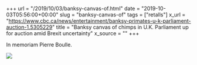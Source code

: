 +++
url = "/2019/10/03/banksy-canvas-of.html"
date = "2019-10-03T05:56:00+00:00"
slug = "banksy-canvas-of"
tags = ["retalls"]
x_url = "https://www.cbc.ca/news/entertainment/banksy-primates-u-k-parliament-auction-1.5305229"
title = "Banksy canvas of chimps in U.K. Parliament up for auction amid Brexit uncertainty"
x_source = ""
+++

In memoriam Pierre Boulle.

<img src="https://i.cbc.ca/1.5305482.1570011544!/fileImage/httpImage/image.JPG_gen/derivatives/16x9_780/banksy-london-chimpanzees-u-k-parliament.JPG">
